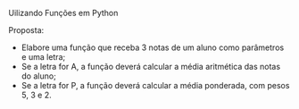 Uilizando Funções em Python

Proposta:
  - Elabore uma função que receba 3 notas de um aluno como parâmetros e uma letra;
  - Se a letra for A, a função deverá calcular a média aritmética das notas do aluno;
  - Se a letra for P, a função deverá calcular a média ponderada, com pesos 5, 3 e 2.
